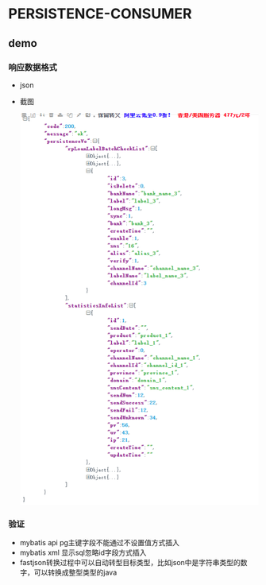 # PERSISTENCE-CONSUMER

## demo

### 响应数据格式

* json

* 截图

  ![image-20200630222530327](docs/images/image-20200630222530327.png)

### 验证

* mybatis api pg主键字段不能通过不设置值方式插入
* mybatis xml 显示sql忽略id字段方式插入
* fastjson转换过程中可以自动转型目标类型，比如json中是字符串类型的数字，可以转换成整型类型的java